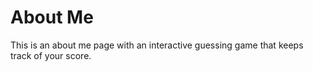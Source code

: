 # About Me
This is an about me page with an interactive guessing game that keeps track of your score.
